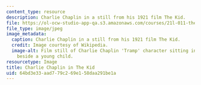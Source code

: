 ```yaml
---
content_type: resource
description: Charlie Chaplin in a still from his 1921 film The Kid.
file: https://ol-ocw-studio-app-qa.s3.amazonaws.com/courses/21l-011-the-film-experience-fall-2013/64bd3e33aad779c269e158daa291be1a_chaplin3.jpg
file_type: image/jpeg
image_metadata:
  caption: Charlie Chaplin in a still from his 1921 film The Kid.
  credit: Image courtesy of Wikipedia.
  image-alt: Film still of Charlie Chaplin 'Tramp' character sitting in a doorway
    beside a young child.
resourcetype: Image
title: Charlie Chaplin in The Kid
uid: 64bd3e33-aad7-79c2-69e1-58daa291be1a
---
```

